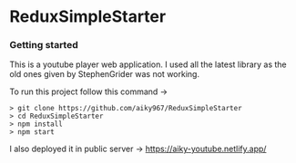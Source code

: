 # ReduxSimpleStarter

### Getting started
This is a youtube player web application. I used all the latest library as the old ones given by StephenGrider was not working.

To run this project follow this command ->

```
> git clone https://github.com/aiky967/ReduxSimpleStarter
> cd ReduxSimpleStarter
> npm install
> npm start
```
I also deployed it in public server -> https://aiky-youtube.netlify.app/


